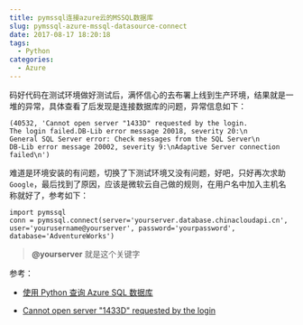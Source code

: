 ```yaml
---
title: pymssql连接azure云的MSSQL数据库
slug: pymssql-azure-mssql-datasource-connect
date: 2017-08-17 18:20:18
tags:
  - Python
categories:
  - Azure
---
```


码好代码在测试环境做好测试后，满怀信心的去布署上线到生产环境，结果就是一堆的异常，具体查看了后发现是连接数据库的问题，异常信息如下：

```
(40532, 'Cannot open server "1433D" requested by the login.  
The login failed.DB-Lib error message 20018, severity 20:\n
General SQL Server error: Check messages from the SQL Server\n
DB-Lib error message 20002, severity 9:\nAdaptive Server connection failed\n')
````

<!--more-->

难道是环境安装的有问题，切换了下测试环境又没有问题，好吧，只好再次求助`Google`，最后找到了原因，应该是微软云自己做的规则，在用户名中加入主机名称就好了，参考如下：

```
import pymssql
conn = pymssql.connect(server='yourserver.database.chinacloudapi.cn', user='yourusername@yourserver', password='yourpassword', database='AdventureWorks')
```

> **@yourserver** 就是这个关键字

参考：
- [使用 Python 查询 Azure SQL 数据库](https://docs.microsoft.com/zh-cn/azure/sql-database/sql-database-connect-query-python)

- [Cannot open server "1433D" requested by the login](https://github.com/pymssql/pymssql/issues/330)